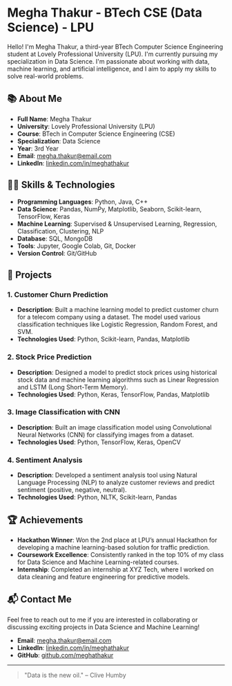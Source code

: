 # Megha Thakur - BTech CSE (Data Science) - LPU

Hello! I'm Megha Thakur, a third-year BTech Computer Science Engineering student at Lovely Professional University (LPU). I'm currently pursuing my specialization in Data Science. I'm passionate about working with data, machine learning, and artificial intelligence, and I aim to apply my skills to solve real-world problems.

## 📚 About Me
- **Full Name**: Megha Thakur
- **University**: Lovely Professional University (LPU)
- **Course**: BTech in Computer Science Engineering (CSE)
- **Specialization**: Data Science
- **Year**: 3rd Year
- **Email**: megha.thakur@email.com
- **LinkedIn**: [linkedin.com/in/meghathakur](https://linkedin.com/in/meghathakur)

## 🧑‍💻 Skills & Technologies
- **Programming Languages**: Python, Java, C++
- **Data Science**: Pandas, NumPy, Matplotlib, Seaborn, Scikit-learn, TensorFlow, Keras
- **Machine Learning**: Supervised & Unsupervised Learning, Regression, Classification, Clustering, NLP
- **Database**: SQL, MongoDB
- **Tools**: Jupyter, Google Colab, Git, Docker
- **Version Control**: Git/GitHub

## 📂 Projects

### 1. **Customer Churn Prediction**
- **Description**: Built a machine learning model to predict customer churn for a telecom company using a dataset. The model used various classification techniques like Logistic Regression, Random Forest, and SVM.
- **Technologies Used**: Python, Scikit-learn, Pandas, Matplotlib

### 2. **Stock Price Prediction**
- **Description**: Designed a model to predict stock prices using historical stock data and machine learning algorithms such as Linear Regression and LSTM (Long Short-Term Memory).
- **Technologies Used**: Python, Keras, TensorFlow, Pandas, Matplotlib

### 3. **Image Classification with CNN**
- **Description**: Built an image classification model using Convolutional Neural Networks (CNN) for classifying images from a dataset.
- **Technologies Used**: Python, TensorFlow, Keras, OpenCV

### 4. **Sentiment Analysis**
- **Description**: Developed a sentiment analysis tool using Natural Language Processing (NLP) to analyze customer reviews and predict sentiment (positive, negative, neutral).
- **Technologies Used**: Python, NLTK, Scikit-learn, Pandas

## 🏆 Achievements
- **Hackathon Winner**: Won the 2nd place at LPU’s annual Hackathon for developing a machine learning-based solution for traffic prediction.
- **Coursework Excellence**: Consistently ranked in the top 10% of my class for Data Science and Machine Learning-related courses.
- **Internship**: Completed an internship at XYZ Tech, where I worked on data cleaning and feature engineering for predictive models.

## 📬 Contact Me
Feel free to reach out to me if you are interested in collaborating or discussing exciting projects in Data Science and Machine Learning!

- **Email**: megha.thakur@email.com
- **LinkedIn**: [linkedin.com/in/meghathakur](https://linkedin.com/in/meghathakur)
- **GitHub**: [github.com/meghathakur](https://github.com/meghathakur)

---

> "Data is the new oil." – Clive Humby

